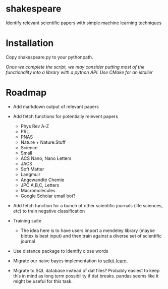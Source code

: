 shakespeare
===========

Identify relevant scientific papers with simple machine learning techniques

Installation
===========
Copy shakespeare.py to your pythonpath.

*Once we complete the script, we may consider putting most of the functionality into a library with a python API. Use CMake for an istaller*


Roadmap
========

* Add markdown output of relevant papers
* Add fetch functions for potentially relevent papers
    
    * Phys Rev A-Z
    * PRL
    * PNAS
    * Nature + Nature:Stuff
    * Science
    * Small
    * ACS Nano, Nano Letters
    * JACS
    * Soft Matter
    * Langmuir
    * Angewandte Chemie
    * JPC A,B,C, Letters
    * Macromolecules
    * Google Scholar email bot?

* Add fetch function for a bunch of other scientific journals (life sciences, etc) to train negative classification
* Training suite
    
    * The idea here is to have users import a mendeley library (maybe bibtex is best input) and then train against a diverse set of scientific journal

* Use distance package to identify close words
* Migrate our naive bayes implementation to [scikit-learn](http://scikit-learn.org/stable/user_guide.html).
* Migrate to SQL database instead of dat files? Probably easiest to keep this in mind as long term possibility if dat breaks. pandas seems like it might be useful for this task.
